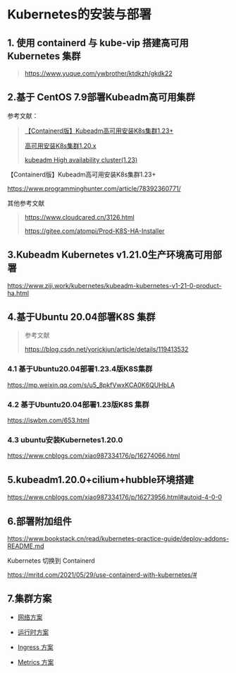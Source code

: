 # Kubernetes的安装与部署



## 1. 使用 containerd 与 kube-vip 搭建高可用 Kubernetes 集群

> https://www.yuque.com/ywbrother/ktdkzh/gkdk22





## 2.基于 CentOS 7.9部署Kubeadm高可用集群

参考文献：

> [【Containerd版】Kubeadm高可用安装K8s集群1.23+ ](https://www.cnblogs.com/dukuan/p/15857388.html)
>
> [高可用安装K8s集群1.20.x](https://www.cnblogs.com/dukuan/p/14124600.html)
>
> [kubeadm High availability cluster(1.23)](https://www.cnblogs.com/pengpengboshi/p/16035166.html)



【Containerd版】Kubeadm高可用安装K8s集群1.23+

https://www.programminghunter.com/article/78392360771/



其他参考文献

> https://www.cloudcared.cn/3126.html
>
> https://gitee.com/atompi/Prod-K8S-HA-Installer



## 3.Kubeadm Kubernetes v1.21.0生产环境高可用部署

https://www.ziji.work/kubernetes/kubeadm-kubernetes-v1-21-0-product-ha.html







## 4.基于Ubuntu 20.04部署K8S 集群

> 参考文献
>
> https://blog.csdn.net/yorickjun/article/details/119413532





### 4.1 基于Ubuntu20.04部署1.23.4版K8S集群

https://mp.weixin.qq.com/s/u5_8pkfVwxKCA0K6QUHbLA



### 4.2 基于Ubuntu20.04部署1.23版K8S 集群

https://iswbm.com/653.html



### 4.3 ubuntu安装Kubernetes1.20.0

https://www.cnblogs.com/xiao987334176/p/16274066.html





## 5.kubeadm1.20.0+cilium+hubble环境搭建

https://www.cnblogs.com/xiao987334176/p/16273956.html#autoid-4-0-0





## 6.部署附加组件

https://www.bookstack.cn/read/kubernetes-practice-guide/deploy-addons-README.md



Kubernetes 切换到 Containerd

https://mritd.com/2021/05/29/use-containerd-with-kubernetes/#



## 7.集群方案

- [网络方案](https://www.bookstack.cn/read/kubernetes-practice-guide/plan-network-README.md)
- [运行时方案](https://www.bookstack.cn/read/kubernetes-practice-guide/plan-runtime-README.md)

- [Ingress 方案](https://www.bookstack.cn/read/kubernetes-practice-guide/plan-ingress-README.md)
- [Metrics 方案](https://www.bookstack.cn/read/kubernetes-practice-guide/plan-metrics-README.md)

